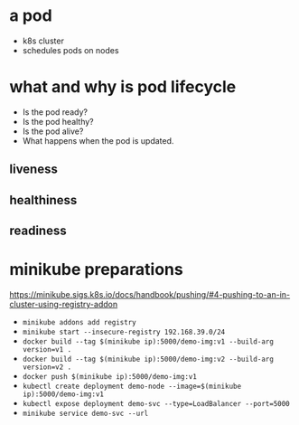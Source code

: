 # a pod

* k8s cluster
* schedules pods on nodes

# what and why is pod lifecycle

* Is the pod ready?
* Is the pod healthy?
* Is the pod alive?
* What happens when the pod is updated.

## liveness
## healthiness
## readiness





# minikube preparations

https://minikube.sigs.k8s.io/docs/handbook/pushing/#4-pushing-to-an-in-cluster-using-registry-addon

* `minikube addons add registry`
* `minikube start --insecure-registry 192.168.39.0/24`
* `docker build --tag $(minikube ip):5000/demo-img:v1 --build-arg version=v1 .`
* `docker build --tag $(minikube ip):5000/demo-img:v2 --build-arg version=v2 .`
* `docker push $(minikube ip):5000/demo-img:v1`
* `kubectl create deployment demo-node --image=$(minikube ip):5000/demo-img:v1`
* `kubectl expose deployment demo-svc --type=LoadBalancer --port=5000`
* `minikube service demo-svc --url`
